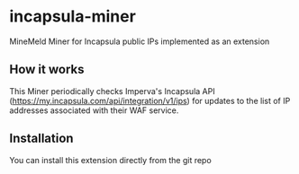 # incapsula-miner
MineMeld Miner for Incapsula public IPs implemented as an extension

## How it works

This Miner periodically checks Imperva's Incapsula API (https://my.incapsula.com/api/integration/v1/ips) for updates to the list of IP addresses associated with their WAF service.

## Installation

You can install this extension directly from the git repo
